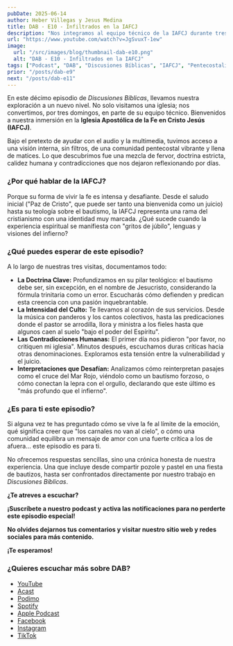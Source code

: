 ```yaml
---
pubDate: 2025-06-14
author: Heber Villegas y Jesus Medina
title: DAB - E10 - Infiltrados en la IAFCJ
description: "Nos integramos al equipo técnico de la IAFCJ durante tres domingos para contar cómo viven su teología, liturgia y contradicciones."
url: "https://www.youtube.com/watch?v=JgSvuxT-1ew"
image:
  url: "/src/images/blog/thumbnail-dab-e10.png"
  alt: "DAB - E10 - Infiltrados en la IAFCJ"
tags: ["Podcast", "DAB", "Discusiones Bíblicas", "IAFCJ", "Pentecostalismo", "Experiencias"]
prior: "/posts/dab-e9"
next: "/posts/dab-e11"
---
```


En este décimo episodio de *Discusiones Bíblicas*, llevamos nuestra exploración a un nuevo nivel. No solo visitamos una iglesia; nos convertimos, por tres domingos, en parte de su equipo técnico. Bienvenidos a nuestra inmersión en la **Iglesia Apostólica de la Fe en Cristo Jesús (IAFCJ)**.

Bajo el pretexto de ayudar con el audio y la multimedia, tuvimos acceso a una visión interna, sin filtros, de una comunidad pentecostal vibrante y llena de matices. Lo que descubrimos fue una mezcla de fervor, doctrina estricta, calidez humana y contradicciones que nos dejaron reflexionando por días.

### **¿Por qué hablar de la IAFCJ?**

Porque su forma de vivir la fe es intensa y desafiante. Desde el saludo inicial ("Paz de Cristo", que puede ser tanto una bienvenida como un juicio) hasta su teología sobre el bautismo, la IAFCJ representa una rama del cristianismo con una identidad muy marcada. ¿Qué sucede cuando la experiencia espiritual se manifiesta con "gritos de júbilo", lenguas y visiones del infierno?

### **¿Qué puedes esperar de este episodio?**

A lo largo de nuestras tres visitas, documentamos todo:

- **La Doctrina Clave:** Profundizamos en su pilar teológico: el bautismo debe ser, sin excepción, en el nombre de Jesucristo, considerando la fórmula trinitaria como un error. Escucharás cómo defienden y predican esta creencia con una pasión inquebrantable.
- **La Intensidad del Culto:** Te llevamos al corazón de sus servicios. Desde la música con panderos y los cantos colectivos, hasta las predicaciones donde el pastor se arrodilla, llora y ministra a los fieles hasta que algunos caen al suelo "bajo el poder del Espíritu".
- **Las Contradicciones Humanas:** El primer día nos pidieron "por favor, no critiquen mi iglesia". Minutos después, escuchamos duras críticas hacia otras denominaciones. Exploramos esta tensión entre la vulnerabilidad y el juicio.
- **Interpretaciones que Desafían:** Analizamos cómo reinterpretan pasajes como el cruce del Mar Rojo, viéndolo como un bautismo forzoso, o cómo conectan la lepra con el orgullo, declarando que este último es "más profundo que el infierno".

### **¿Es para ti este episodio?**

Si alguna vez te has preguntado cómo se vive la fe al límite de la emoción, qué significa creer que "los carnales no van al cielo", o cómo una comunidad equilibra un mensaje de amor con una fuerte crítica a los de afuera... este episodio es para ti.

No ofrecemos respuestas sencillas, sino una crónica honesta de nuestra experiencia. Una que incluye desde compartir pozole y pastel en una fiesta de bautizos, hasta ser confrontados directamente por nuestro trabajo en *Discusiones Bíblicas*.

**¿Te atreves a escuchar?**

**¡Suscríbete a nuestro podcast y activa las notificaciones para no perderte este episodio especial!**

**No olvides dejarnos tus comentarios y visitar nuestro sitio web y redes sociales para más contenido.**

**¡Te esperamos!**

### **¿Quieres escuchar más sobre DAB?**

- [YouTube](https://www.youtube.com/@discusionesbiblicas)
- [Acast](https://shows.acast.com/discusionesbiblicas)
- [Podimo](https://share.podimo.com/podcast/ef93b5a2-8bd4-4105-abe3-3c1cffa718b7?creatorId=e12b0f6c-3337-4ab7-abd1-5647481bc9fb&key=GePw0UCkvjln&source=ln&from=studio)
- [Spotify](https://open.spotify.com/show/6YUuB3dgq7vaLK6YVXvs7Q)
- [Apple Podcast](https://podcasts.apple.com/mx/podcast/discusiones-biblicas/id1645841221)
- [Facebook](https://www.facebook.com/discusionesbiblicas)
- [Instagram](https://www.instagram.com/discusionesbiblicas/)
- [TikTok](https://www.tiktok.com/@discusionesbiblicas)

